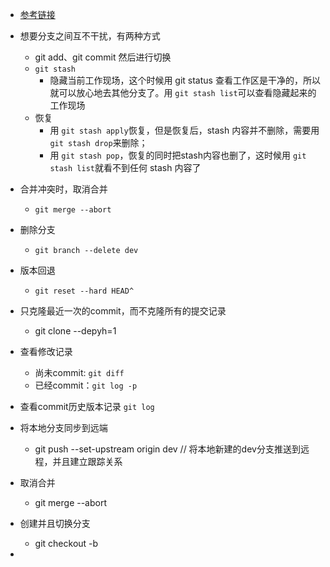 - [参考链接](https://blog.csdn.net/qq_37140632/article/details/85786089?spm=1001.2101.3001.6650.1&utm_medium=distribute.pc_relevant.none-task-blog-2%7Edefault%7ECTRLIST%7ERate-1-85786089-blog-110071195.pc_relevant_antiscanv3&depth_1-utm_source=distribute.pc_relevant.none-task-blog-2%7Edefault%7ECTRLIST%7ERate-1-85786089-blog-110071195.pc_relevant_antiscanv3&utm_relevant_index=2)

- 想要分支之间互不干扰，有两种方式
  - git add、git commit 然后进行切换
  - `git stash`
    - 隐藏当前工作现场，这个时候用 git status 查看工作区是干净的，所以就可以放心地去其他分支了。用 `git stash list`可以查看隐藏起来的工作现场
  - 恢复
    - 用 `git stash apply`恢复，但是恢复后，stash 内容并不删除，需要用 `git stash drop`来删除；
    - 用 `git stash pop`，恢复的同时把stash内容也删了，这时候用 `git stash list`就看不到任何 stash 内容了



- 合并冲突时，取消合并
  - `git merge --abort`
  
- 删除分支
  - `git branch --delete dev`

- 版本回退

  - ```
    git reset --hard HEAD^
    ```

- 只克隆最近一次的commit，而不克隆所有的提交记录
  - git  clone --depyh=1
  
- 查看修改记录
  
  - 尚未commit: `git diff`
  - 已经commit：`git log -p`
  
- 查看commit历史版本记录 `git log`

- 将本地分支同步到远端
  - git push --set-upstream origin dev      // 将本地新建的dev分支推送到远程，并且建立跟踪关系 
  
- 取消合并
  
  - git merge --abort
  
- 创建并且切换分支
  
  - git checkout -b 
  
- 
